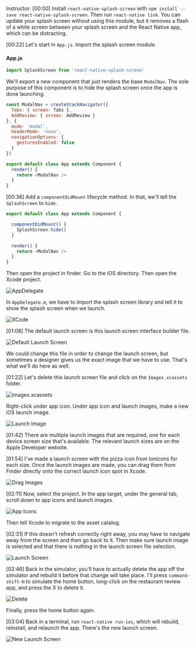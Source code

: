 Instructor: [00:00] Install `react-native-splash-screen` with `npm install --save react-native-splash-screen`. Then run `react-native link`. You can update your splash screen without using this module, but it removes a flash of a white screen between your splash screen and the React Native app, which can be distracting.

[00:22] Let's start in `App.js`. Import the splash screen module.

#### App.js
```javascript
import SplashScreen from 'react-native-splash-screen'
```
We'll export a new component that just renders the base `ModalNav`. The sole purpose of this component is to hide the splash screen once the app is done launching.

```javascript
const ModalNav = createStackNavigator({
  Tabs: { screen: Tabs },
  AddReview: { screen: AddReview }
}, {
  mode: 'modal',
  headerMode: 'none',
  navigationOptions: {
    gesturesEnabled: false
  }
})

export default class App extends Component {
  render() {
    return <ModalNav />
  }
}
```

[00:36] Add a `componentDidMount` lifecycle method. In that, we'll tell the `SplashScreen` to `hide`.

```javascript
export default class App extends Component {

  componentDidMount() {
    SplashScreen.hide()
  }

  render() {
    return <ModalNav />
  }
}
```

Then open the project in finder. Go to the iOS directory. Then open the Xcode project.

![AppDelegate](https://res.cloudinary.com/dg3gyk0gu/image/upload/v1549750453/transcript-images/react-native-change-the-splash-screen-for-ios-apps-built-with-react-native-app-delegate.jpg)

In `AppDelegate.m`, we have to import the splash screen library and tell it to show the splash screen when we launch.

![XCode](https://res.cloudinary.com/dg3gyk0gu/image/upload/v1549750466/transcript-images/react-native-change-the-splash-screen-for-ios-apps-built-with-react-native-xcode.jpg)

[01:08] The default launch screen is this launch screen interface builder file.

![Default Launch Screen](https://res.cloudinary.com/dg3gyk0gu/image/upload/v1549750465/transcript-images/react-native-change-the-splash-screen-for-ios-apps-built-with-react-native-default-launch.jpg)

We could change this file in order to change the launch screen, but sometimes a designer gives us the exact image that we have to use. That's what we'll do here as well.

[01:22] Let's delete this launch screen file and click on the `Images.xcassets` folder.

![images.xcassets](https://res.cloudinary.com/dg3gyk0gu/image/upload/v1549750468/transcript-images/react-native-change-the-splash-screen-for-ios-apps-built-with-react-native-images-xcassets.jpg)

Right-click under app icon. Under app icon and launch images, make a new iOS launch image.

![Launch Image](https://res.cloudinary.com/dg3gyk0gu/image/upload/v1549750461/transcript-images/react-native-change-the-splash-screen-for-ios-apps-built-with-react-native-launch-image.jpg)

[01:42] There are multiple launch images that are required, one for each device screen size that's available. The relevant launch sizes are on the Apple Developer website.

[01:54] I've made a launch screen with the pizza icon from Ionicons for each size. Once the launch images are made, you can drag them from Finder directly onto the correct launch icon spot in Xcode.

![Drag Images](https://res.cloudinary.com/dg3gyk0gu/image/upload/v1549750449/transcript-images/react-native-change-the-splash-screen-for-ios-apps-built-with-react-native-drag-images.jpg)

[02:11] Now, select the project. In the app target, under the general tab, scroll down to app icons and launch images.

![App Icons](https://res.cloudinary.com/dg3gyk0gu/image/upload/v1549750467/transcript-images/react-native-change-the-splash-screen-for-ios-apps-built-with-react-native-app-icons.jpg)

Then tell Xcode to migrate to the asset catalog.

[02:31] If this doesn't refresh correctly right away, you may have to navigate away from the screen and then go back to it. Then make sure launch image is selected and that there is nothing in the launch screen file selection.

![Launch Screen](https://res.cloudinary.com/dg3gyk0gu/image/upload/v1549750464/transcript-images/react-native-change-the-splash-screen-for-ios-apps-built-with-react-native-launchscreen.jpg)

[02:46] Back in the simulator, you'll have to actually delete the app off the simulator and rebuild it before that change will take place. I'll press `command-shift-H` to simulate the home button, long-click on the restaurant review app, and press the X to delete it.

![Delete](https://res.cloudinary.com/dg3gyk0gu/image/upload/v1549750462/transcript-images/react-native-change-the-splash-screen-for-ios-apps-built-with-react-native-delete.jpg)

Finally, press the home button again.

[03:04] Back in a terminal, run `react-native run-ios`, which will rebuild, reinstall, and relaunch the app. There's the new launch screen.

![New Launch Screen](https://res.cloudinary.com/dg3gyk0gu/image/upload/v1549750466/transcript-images/react-native-change-the-splash-screen-for-ios-apps-built-with-react-native-new-launch.jpg)